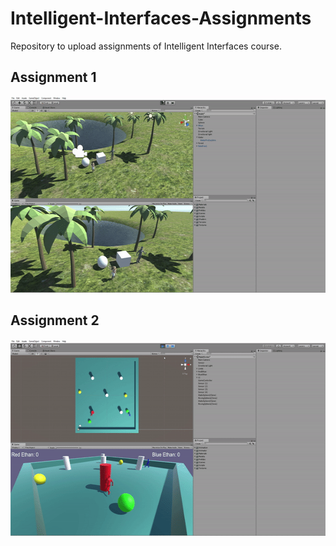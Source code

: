 # Intelligent-Interfaces-Assignments
Repository to upload assignments of  Intelligent Interfaces course.

## Assignment 1
<p align="center">
    <img src="gifs/gif1.gif" width="600" height="314"/>
</p>

## Assignment 2
<p align="center">
    <img src="gifs/gif2.gif" width="600" height="314"/>
</p>
